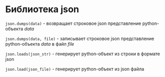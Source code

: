 # Библиотека __json__

`json.dumps(data)` - возвращает строковое json представление python-объекта _data_

`json.dumps(data, file)` - записывает строковое json представление python-объекта _data_ в файл _file_

`json.loads(json_str)` - генерирует python-объект из строки в формате json 

`json.load(json_file)` - генерирует python-объект из json файла

<!-- todo: tododo -->
